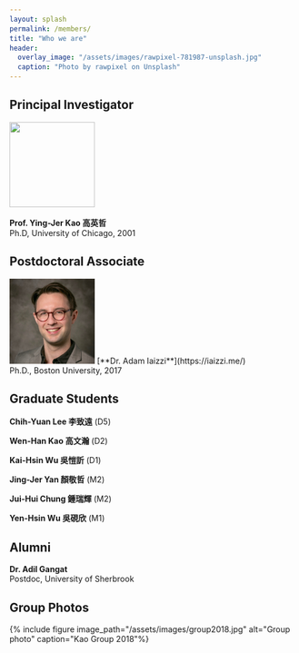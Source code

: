 ```yaml
---
layout: splash
permalink: /members/
title: "Who we are"
header:
  overlay_image: "/assets/images/rawpixel-781987-unsplash.jpg"
  caption: "Photo by rawpixel on Unsplash"
---
```



## Principal Investigator

 <img src="/assets/images/yjkao.jpg" height="150px" width="150px"  >

  **Prof. Ying-Jer Kao 高英哲** <br> Ph.D, University of Chicago, 2001


## Postdoctoral Associate

 <img src="/assets/images/iaizzi.jpg" height="150px" width="150px"  >
[**Dr. Adam Iaizzi**](https://iaizzi.me/) <br> Ph.D., Boston University, 2017


## Graduate Students

  **Chih-Yuan Lee 李致遠** (D5)

  **Wen-Han Kao 高文瀚** (D2)

  **Kai-Hsin Wu 吳愷訢** (D1)

  **Jing-Jer Yan 顏敬哲** (M2)

  **Jui-Hui Chung 鍾瑞輝** (M2)

  **Yen-Hsin Wu 吳硯欣** (M1)

## Alumni

**Dr. Adil Gangat** <br> Postdoc, University of Sherbrook




## Group Photos


{% include figure image_path="/assets/images/group2018.jpg" alt="Group photo" caption="Kao Group 2018"%}
